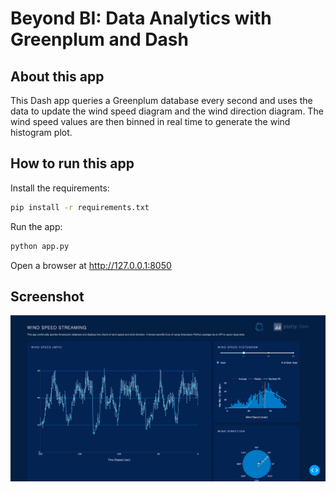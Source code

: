 # Beyond BI: Data Analytics with Greenplum and Dash

## About this app

This Dash app queries a Greenplum database every second and uses the data to update the wind speed diagram and the wind direction diagram. 
The wind speed values are then binned in real time to generate the wind histogram plot.

## How to run this app

Install the requirements:

```bash
pip install -r requirements.txt
```
Run the app:

```bash
python app.py
```
Open a browser at http://127.0.0.1:8050

## Screenshot

![screenshot_dash_app.png](screenshot_dash_app.png)
